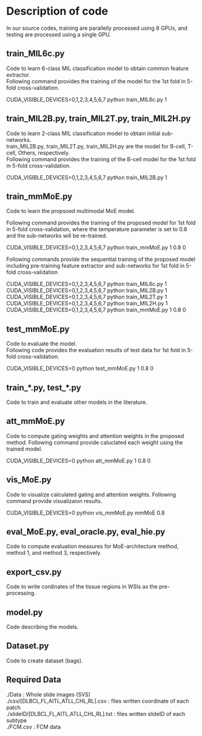 # Description of code

In our source codes, training are parallelly processed using 8 GPUs, and testing are processed using a single GPU.

## train_MIL6c.py

Code to learn 6-class MIL classification model to obtain common feature extractor. \
Following command provides the training of the model for the 1st fold in 5-fold cross-validation.

CUDA_VISIBLE_DEVICES=0,1,2,3,4,5,6,7 python train_MIL6c.py 1

## train_MIL2B.py, train_MIL2T.py, train_MIL2H.py

Code to learn 2-class MIL classification model to obtain initial sub-networks. \
train_MIL2B.py, train_MIL2T.py, train_MIL2H.py are the model for B-cell, T-cell, Others, respectively.\
Following command provides the training of the B-cell model for the 1st fold in 5-fold cross-validation.

CUDA_VISIBLE_DEVICES=0,1,2,3,4,5,6,7 python train_MIL2B.py 1

## train_mmMoE.py

Code to learn the propsoed multimodal MoE model. 

Following command provides the training of the proposed model for 1st fold in 5-fold cross-validation, where the temperature parameter is set to 0.8 and the sub-networks will be re-trained.

CUDA_VISIBLE_DEVICES=0,1,2,3,4,5,6,7 python train_mmMoE.py 1 0.8 0


Following commands provide the sequential training of the proposed model including pre-training feature extractor and sub-networks for 1st fold in 5-fold cross-validation

CUDA_VISIBLE_DEVICES=0,1,2,3,4,5,6,7 python train_MIL6c.py 1\
CUDA_VISIBLE_DEVICES=0,1,2,3,4,5,6,7 python train_MIL2B.py 1\
CUDA_VISIBLE_DEVICES=0,1,2,3,4,5,6,7 python train_MIL2T.py 1\
CUDA_VISIBLE_DEVICES=0,1,2,3,4,5,6,7 python train_MIL2H.py 1\
CUDA_VISIBLE_DEVICES=0,1,2,3,4,5,6,7 python train_mmMoE.py 1 0.8 0

## test_mmMoE.py

Code to evaluate the model.\
Following code provides the evaluation results of test data for 1st fold in 5-fold cross-validation.

CUDA_VISIBLE_DEVICES=0 python test_mmMoE.py 1 0.8 0

## train_\*.py, test_\*.py

Code to train and evaluate other models in the literature.

## att_mmMoE.py

Code to compute gating weights and attention weights in the proposed method.
Following command provide caluclated each weight using the trained model.

CUDA_VISIBLE_DEVICES=0 python att_mmMoE.py 1 0.8 0

## vis_MoE.py

Code to visualize calculated gating and attention weights.
Following command provide visualizaion results.

CUDA_VISIBLE_DEVICES=0 python vis_mmMoE.py mmMoE 0.8

## eval_MoE.py, eval_oracle.py, eval_hie.py

Code to compute evaluation measures for MoE-architecture method, method 1, and method 3, respectively.

## export_csv.py

Code to write cordinates of the tissue regions in WSIs as the pre-processing.

## model.py

Code describing the models.

## Dataset.py

Code to create dataset (bags).

## Required Data

./Data : Whole slide images (SVS) \
./csv/[DLBCL,FL,AITL,ATLL,CHL,RL].csv : files written coordinate of each patch\
./slideID/[DLBCL,FL,AITL,ATLL,CHL,RL].txt : files written slideID of each subtype\
./FCM.csv : FCM data
